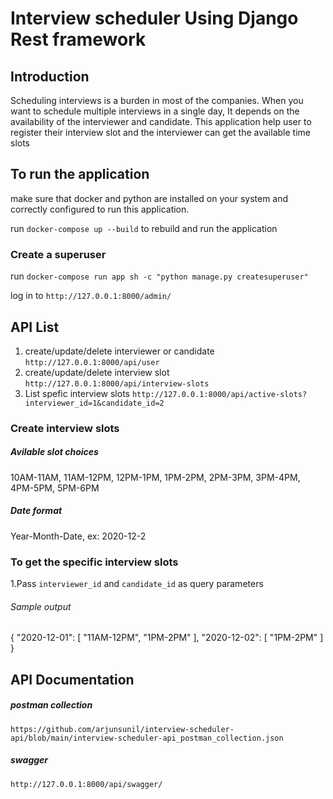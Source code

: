 # Interview scheduler Using Django Rest framework

## Introduction

Scheduling interviews is a burden in most of the companies. When you want to schedule multiple interviews in a single day, It depends on the availability of the interviewer and candidate. This application help user to register their interview slot and the interviewer can get the available time slots 


## To run the application

make sure that docker and python are installed on your system and correctly configured to run this application.

run `docker-compose up --build` to rebuild and run the application

### Create a superuser

run `docker-compose run app sh -c "python manage.py createsuperuser"` 

log in to `http://127.0.0.1:8000/admin/` 

## API List
1. create/update/delete interviewer or candidate `http://127.0.0.1:8000/api/user`  
2. create/update/delete interview slot `http://127.0.0.1:8000/api/interview-slots`
3. List spefic interview slots `http://127.0.0.1:8000/api/active-slots?interviewer_id=1&candidate_id=2`

### Create interview slots

##### Avilable slot choices

10AM-11AM, 11AM-12PM, 12PM-1PM, 1PM-2PM, 2PM-3PM, 3PM-4PM, 4PM-5PM, 5PM-6PM

##### Date format 

Year-Month-Date, ex: 2020-12-2

### To get the specific interview slots

1.Pass `interviewer_id` and `candidate_id` as query parameters

###### Sample output

{
    "2020-12-01": [
        "11AM-12PM",
        "1PM-2PM"
    ],
    "2020-12-02": [
        "1PM-2PM"
    ]
}


## API Documentation

##### postman collection    

`https://github.com/arjunsunil/interview-scheduler-api/blob/main/interview-scheduler-api_postman_collection.json`

##### swagger

`http://127.0.0.1:8000/api/swagger/`
